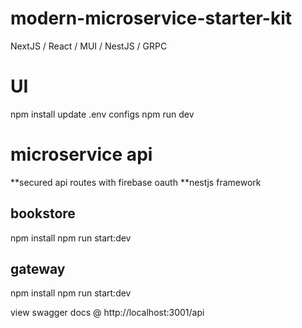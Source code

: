 # modern-microservice-starter-kit
NextJS / React / MUI / NestJS / GRPC

# UI
 npm install
 update .env configs
 npm run dev

# microservice api
**secured api routes with firebase oauth
**nestjs framework

## bookstore
npm install
npm run start:dev

## gateway
npm install
npm run start:dev

view swagger docs @ http://localhost:3001/api




